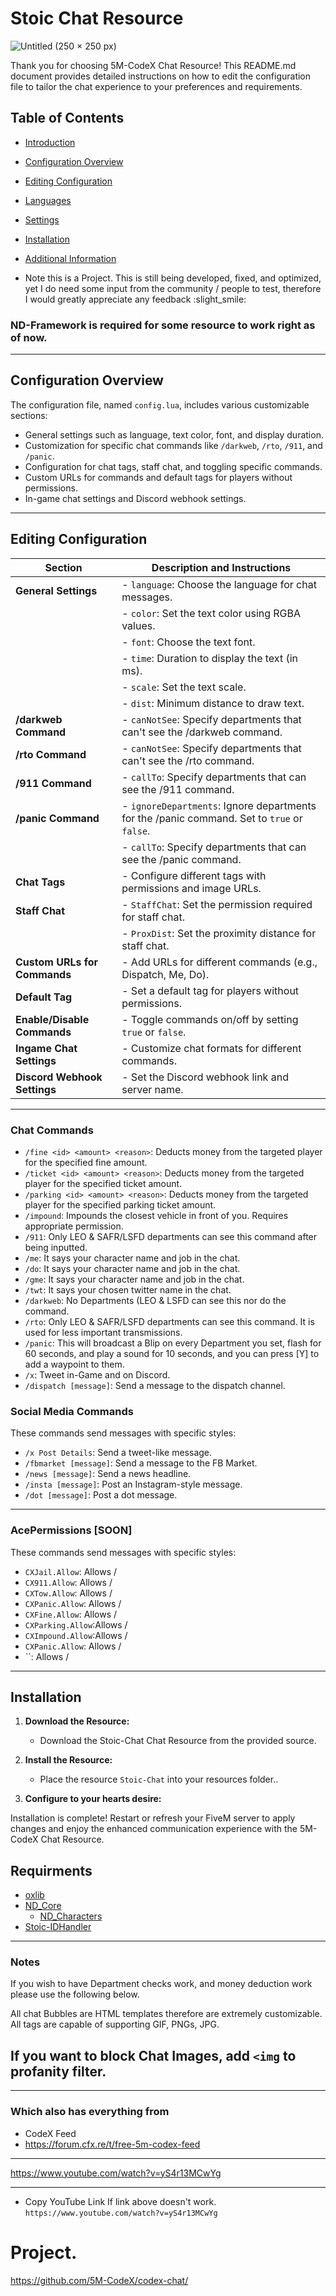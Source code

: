 # Stoic Chat Resource

![Untitled (250 × 250 px)](https://github.com/5M-CodeX/codex-chat/assets/112611821/0b5a4139-f022-48d7-a925-2eddd3265960)


Thank you for choosing 5M-CodeX Chat Resource! This README.md document provides detailed instructions on how to edit the configuration file to tailor the chat experience to your preferences and requirements.

## Table of Contents

- [Introduction](#introduction)
- [Configuration Overview](#configuration-overview)
- [Editing Configuration](#editing-configuration)
- [Languages](#languages)
- [Settings](#settings)
- [Installation](#Installation)
- [Additional Information](#Notes)

- Note this is a Project.
This is still being developed, fixed, and optimized, yet I do need some input from the community / people to test, therefore I would greatly appreciate any feedback :slight_smile: 

### ND-Framework is required for some resource to work right as of now.

--------------------------------

## Configuration Overview

The configuration file, named `config.lua`, includes various customizable sections:

- General settings such as language, text color, font, and display duration.
- Customization for specific chat commands like `/darkweb`, `/rto`, `/911`, and `/panic`.
- Configuration for chat tags, staff chat, and toggling specific commands.
- Custom URLs for commands and default tags for players without permissions.
- In-game chat settings and Discord webhook settings.

--------------------------

## Editing Configuration

| **Section**                  | **Description and Instructions**                                                                                            |
| ---------------------------- | ------------------------------------------------------------------------------------------------------------------------ |
| **General Settings**         | - `language`: Choose the language for chat messages.                                                                       |
|                              | - `color`: Set the text color using RGBA values.                                                                          |
|                              | - `font`: Choose the text font.                                                                                           |
|                              | - `time`: Duration to display the text (in ms).                                                                          |
|                              | - `scale`: Set the text scale.                                                                                            |
|                              | - `dist`: Minimum distance to draw text.                                                                                 |
| **/darkweb Command**         | - `canNotSee`: Specify departments that can't see the /darkweb command.                                                  |
| **/rto Command**             | - `canNotSee`: Specify departments that can't see the /rto command.                                                      |
| **/911 Command**             | - `callTo`: Specify departments that can see the /911 command.                                                            |
| **/panic Command**           | - `ignoreDepartments`: Ignore departments for the /panic command. Set to `true` or `false`.                               |
|                              | - `callTo`: Specify departments that can see the /panic command.                                                          |
| **Chat Tags**                | - Configure different tags with permissions and image URLs.                                                              |
| **Staff Chat**               | - `StaffChat`: Set the permission required for staff chat.                                                                |
|                              | - `ProxDist`: Set the proximity distance for staff chat.                                                                 |
| **Custom URLs for Commands**  | - Add URLs for different commands (e.g., Dispatch, Me, Do).                                                               |
| **Default Tag**              | - Set a default tag for players without permissions.                                                                     |
| **Enable/Disable Commands**   | - Toggle commands on/off by setting `true` or `false`.                                                                    |
| **Ingame Chat Settings**     | - Customize chat formats for different commands.                                                                         |
| **Discord Webhook Settings**  | - Set the Discord webhook link and server name.                                                                          |

--------------------------

### Chat Commands

- `/fine <id> <amount> <reason>`: Deducts money from the targeted player for the specified fine amount.
- `/ticket <id> <amount> <reason>`: Deducts money from the targeted player for the specified ticket amount.
- `/parking <id> <amount> <reason>`: Deducts money from the targeted player for the specified parking ticket amount.
- `/impound`: Impounds the closest vehicle in front of you. Requires appropriate permission.
- `/911`: Only LEO & SAFR/LSFD departments can see this command after being inputted.
- `/me`: It says your character name and job in the chat.
- `/do`: It says your character name and job in the chat.
- `/gme`: It says your character name and job in the chat.
- `/twt`: It says your chosen twitter name in the chat.
- `/darkweb`: No Departments (LEO & LSFD can see this nor do the command.
- `/rto`: Only LEO & SAFR/LSFD departments can see this command. It is used for less important transmissions.
- `/panic`: This will broadcast a Blip on every Department you set, flash for 60 seconds, and play a sound for 10 seconds, and you can press [Y] to add a waypoint to them.
- `/x`: Tweet in-Game and on Discord.
- `/dispatch [message]`: Send a message to the dispatch channel.

### Social Media Commands

These commands send messages with specific styles:

- `/x Post Details`: Send a tweet-like message.
- `/fbmarket [message]`: Send a message to the FB Market.
- `/news [message]`: Send a news headline.
- `/insta [message]`: Post an Instagram-style message.
- `/dot [message]`: Post a dot message.

--------------------------

### AcePermissions [SOON]

These commands send messages with specific styles:

- `CXJail.Allow`: Allows /
- `CX911.Allow`: Allows /
- `CXTow.Allow`: Allows /
- `CXPanic.Allow`: Allows /
- `CXFine.Allow`: Allows /
- `CXParking.Allow`:Allows /
- `CXImpound.Allow`:Allows /
- `CXPanic.Allow`: Allows /
- ``: Allows /
--------------------------


## Installation

1. **Download the Resource:**
   - Download the Stoic-Chat Chat Resource from the provided source.

2. **Install the Resource:**
   - Place the resource `Stoic-Chat` into your resources folder..

3. **Configure to your hearts desire:**

Installation is complete! Restart or refresh your FiveM server to apply changes and enjoy the enhanced communication experience with the 5M-CodeX Chat Resource.


## Requirments
- [oxlib](https://github.com/overextended/ox_lib)
- [ND_Core](https://github.com/ND-Framework/ND_Core)
  - [ND_Characters](https://github.com/ND-Framework/ND_Characters)
- [Stoic-IDHandler](https://github.com/TheStoicBear/Stoic-IDHandler)

--------------------------

### Notes
If you wish to have Department checks work, and money deduction work please use the following below.

All chat Bubbles are HTML templates therefore are extremely customizable.
All tags are capable of supporting GIF, PNGs, JPG.

## If you want to block Chat Images, add `<img` to profanity filter.



-------


### Which also has everything from 
- CodeX Feed 
 - https://forum.cfx.re/t/free-5m-codex-feed

------------

https://www.youtube.com/watch?v=yS4r13MCwYg

------------

- Copy YouTube Link If link above doesn't work.
`https://www.youtube.com/watch?v=yS4r13MCwYg`
# Project.
https://github.com/5M-CodeX/codex-chat/






